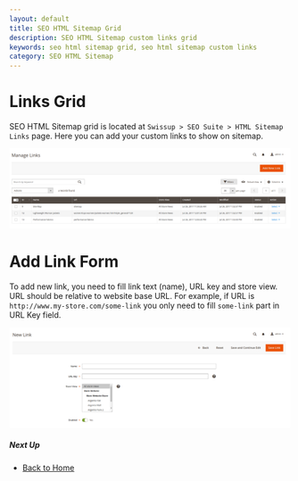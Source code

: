 ```yaml
---
layout: default
title: SEO HTML Sitemap Grid
description: SEO HTML Sitemap custom links grid
keywords: seo html sitemap grid, seo html sitemap custom links
category: SEO HTML Sitemap
---
```


# Links Grid

SEO HTML Sitemap grid is located at
`Swissup > SEO Suite > HTML Sitemap Links` page.
Here you can add your custom links to show on sitemap.

![HTML Sitemap grid](/images/m2/seo-html-sitemap/grid.png)

# Add Link Form

To add new link, you need to fill link text (name), URL key and store view.
URL should be relative to website base URL. For example, if URL is
`http://www.my-store.com/some-link` you only need to fill `some-link` part in URL Key field.

![HTML Sitemap new link form](/images/m2/seo-html-sitemap/form.png)

##### Next Up

 -  [Back to Home](../)
